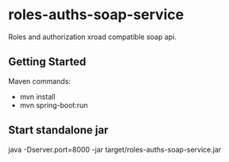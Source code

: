# roles-auths-soap-service

Roles and authorization xroad compatible soap api. 

## Getting Started
Maven commands: 
* mvn install 
* mvn spring-boot:run

## Start standalone jar
java -Dserver.port=8000 -jar target/roles-auths-soap-service.jar
